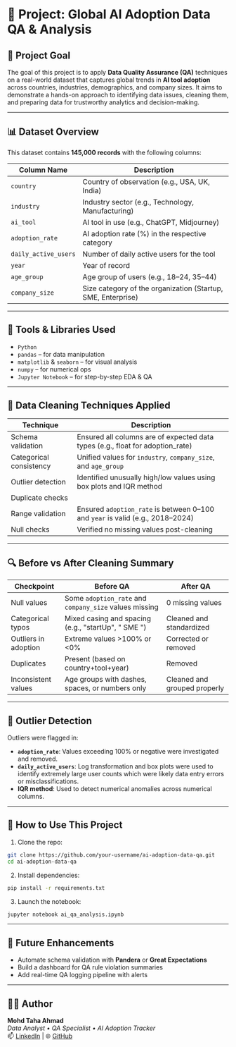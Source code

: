 
# 🧠 Project: Global AI Adoption Data QA & Analysis

## 📌 Project Goal

The goal of this project is to apply **Data Quality Assurance (QA)** techniques on a real-world dataset that captures global trends in **AI tool adoption** across countries, industries, demographics, and company sizes. It aims to demonstrate a hands-on approach to identifying data issues, cleaning them, and preparing data for trustworthy analytics and decision-making.

---

## 📊 Dataset Overview

This dataset contains **145,000 records** with the following columns:

| Column Name           | Description |
|-----------------------|-------------|
| `country`             | Country of observation (e.g., USA, UK, India) |
| `industry`            | Industry sector (e.g., Technology, Manufacturing) |
| `ai_tool`             | AI tool in use (e.g., ChatGPT, Midjourney) |
| `adoption_rate`       | AI adoption rate (%) in the respective category |
| `daily_active_users`  | Number of daily active users for the tool |
| `year`                | Year of record |
| `age_group`           | Age group of users (e.g., 18–24, 35–44) |
| `company_size`        | Size category of the organization (Startup, SME, Enterprise) |

---

## 🧠 Tools & Libraries Used

- `Python`
- `pandas` – for data manipulation
- `matplotlib` & `seaborn` – for visual analysis
- `numpy` – for numerical ops
- `Jupyter Notebook` – for step-by-step EDA & QA

---

## 🧹 Data Cleaning Techniques Applied

| Technique | Description |
|----------|-------------|
| Schema validation | Ensured all columns are of expected data types (e.g., float for adoption_rate) |
| Categorical consistency | Unified values for `industry`, `company_size`, and `age_group` |
| Outlier detection | Identified unusually high/low values using box plots and IQR method |
| Duplicate checks 
| Range validation | Ensured `adoption_rate` is between 0–100 and `year` is valid (e.g., 2018–2024) |
| Null checks | Verified no missing values post-cleaning |

---

## 🔍 Before vs After Cleaning Summary

| Checkpoint              | Before QA             | After QA              |
|-------------------------|-----------------------|------------------------|
| Null values             | Some `adoption_rate` and `company_size` values missing | 0 missing values |
| Categorical typos       | Mixed casing and spacing (e.g., "startUp", " SME ") | Cleaned and standardized |
| Outliers in adoption    | Extreme values >100% or <0% | Corrected or removed |
| Duplicates              | Present (based on country+tool+year) | Removed |
| Inconsistent values     | Age groups with dashes, spaces, or numbers only | Cleaned and grouped properly |

---

## 🚨 Outlier Detection

Outliers were flagged in:

- **`adoption_rate`**: Values exceeding 100% or negative were investigated and removed.
- **`daily_active_users`**: Log transformation and box plots were used to identify extremely large user counts which were likely data entry errors or misclassifications.
- **IQR method**: Used to detect numerical anomalies across numerical columns.

---

## 📁 How to Use This Project

1. Clone the repo:
```bash
git clone https://github.com/your-username/ai-adoption-data-qa.git
cd ai-adoption-data-qa
```

2. Install dependencies:
```bash
pip install -r requirements.txt
```

3. Launch the notebook:
```bash
jupyter notebook ai_qa_analysis.ipynb
```

---

## 🎯 Future Enhancements

- Automate schema validation with **Pandera** or **Great Expectations**
- Build a dashboard for QA rule violation summaries
- Add real-time QA logging pipeline with alerts

---

## 👨‍💻 Author

**Mohd Taha Ahmad**  
_Data Analyst • QA Specialist • AI Adoption Tracker_  
📫 [LinkedIn](https://linkedin.com/in/your-profile) | 🌐 [GitHub](https://github.com/your-username)
